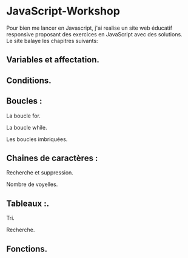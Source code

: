 # JavaScript-Workshop
Pour bien me lancer en Javascript, j'ai realise un site web éducatif responsive proposant des exercices en JavaScript avec des solutions.<br>Le site balaye les chapitres suivants:

## Variables et affectation.
## Conditions.
## Boucles :
La boucle for.
  
La boucle while.
  
Les boucles imbriquées.
## Chaines de caractères :
Recherche et suppression.
  
Nombre de voyelles.
## Tableaux :.
Tri.
  
Recherche.
## Fonctions.
